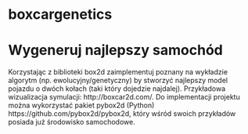 # boxcargenetics
<h1>Wygeneruj najlepszy samochód</h1>
<p>Korzystając z biblioteki box2d zaimplementuj poznany na wykładzie algorytm (np. ewolucyjny/genetyczny) by stworzyć najlepszy model pojazdu o dwóch kołach (taki który dojedzie najdalej). Przykładowa wizualizacja symulacji: http://boxcar2d.com/. Do implementacji projektu można wykorzystać pakiet pybox2d (Python) https://github.com/pybox2d/pybox2d, który wśród swoich przykładów posiada już środowisko samochodowe. </p>
